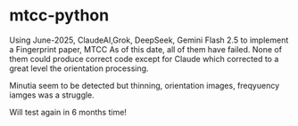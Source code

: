 # mtcc-python
Using June-2025, ClaudeAI,Grok, DeepSeek, Gemini Flash 2.5 to implement a Fingerprint paper, MTCC
As of this date, all of them have failed. None of them could produce correct code except for Claude
which corrected to a great level the orientation processing. 

Minutia seem to be detected but thinning, orientation images, freqyuency iamges was a struggle. 

Will test again in 6 months time!
